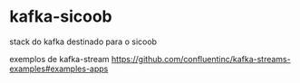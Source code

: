 # kafka-sicoob
stack do kafka destinado para o sicoob

exemplos de kafka-stream
https://github.com/confluentinc/kafka-streams-examples#examples-apps
